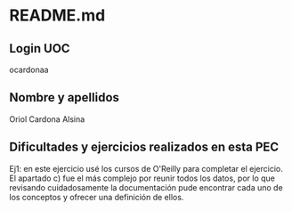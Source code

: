 # README.md
## Login UOC
ocardonaa

## Nombre y apellidos
Oriol Cardona Alsina

## Dificultades y ejercicios realizados en esta PEC

Ej1: en este ejercicio usé los cursos de O'Reilly para completar el ejercicio. El apartado c) fue el más complejo por reunir todos los datos, por lo que revisando cuidadosamente la documentación pude encontrar cada uno de los conceptos y ofrecer una definición de ellos.
